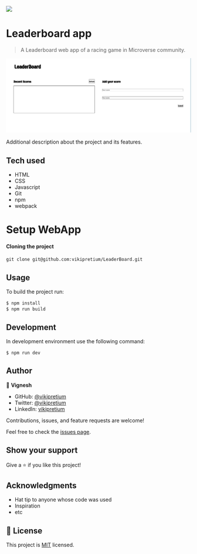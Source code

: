![](https://img.shields.io/badge/Microverse-blueviolet)

# Leaderboard app

> A Leaderboard web app of a racing game in Microverse community.

![screenshot](./src/assets/images/screenshot.png)

Additional description about the project and its features.

## Tech used

- HTML
- CSS
- Javascript
- Git
- npm
- webpack

# Setup WebApp

#### Cloning the project

```
git clone git@github.com:vikipretium/LeaderBoard.git
```

## Usage

To build the project run:

```
$ npm install
$ npm run build
```

## Development

In development environment use the following command:

```
$ npm run dev
```

## Author

👤 **Vignesh**

- GitHub: [@vikipretium](https://github.com/vikipretium)
- Twitter: [@vikipretium](https://twitter.com/vikipretium)
- LinkedIn: [vikipretium](https://linkedin.com/in/vikipretium)

Contributions, issues, and feature requests are welcome!

Feel free to check the [issues page](../../issues/).

## Show your support

Give a ⭐️ if you like this project!

## Acknowledgments

- Hat tip to anyone whose code was used
- Inspiration
- etc

## 📝 License

This project is [MIT](./MIT.md) licensed.
